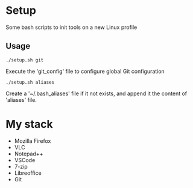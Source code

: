 # Setup
Some bash scripts to init tools on a new Linux profile

## Usage

```
./setup.sh git
```
Execute the 'git_config' file to configure global Git configuration

```
./setup.sh aliases
```
Create a '~/.bash_aliases' file if it not exists, and append it the content of 'aliases' file.


# My stack
- Mozilla Firefox
- VLC
- Notepad++
- VSCode
- 7-zip
- Libreoffice
- Git
